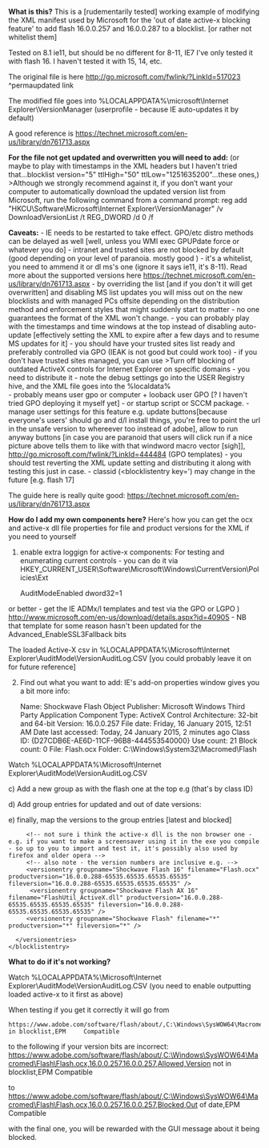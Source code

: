 <b>What is this?</b>
This is a [rudementarily tested] working example of modifying the XML manifest used by Microsoft for the 'out of date active-x blocking feature' to add flash 16.0.0.257 and 16.0.0.287 to a blocklist. [or rather not whitelist them]

Tested on 8.1 ie11, but should be no different for 8-11, IE7
I've only tested it with flash 16. I haven't tested it with 15, 14, etc. 

The original file is here http://go.microsoft.com/fwlink/?LinkId=517023 
^permaupdated link

The modified file goes into %LOCALAPPDATA%\microsoft\Internet Explorer\VersionManager
(userprofile - because IE auto-updates it by default)

A good reference is https://technet.microsoft.com/en-us/library/dn761713.aspx 


<b>For the file not get updated and overwritten you will need to add:</b> (or maybe to play with timestamps in the XML headers but I haven't tried that...blocklist version="5" ttlHigh="50" ttlLow="1251635200"...these ones,)
	>Although we strongly recommend against it, if you don’t want your computer to automatically download the updated 		version list from Microsoft, run the following command from a command prompt:
		reg add "HKCU\Software\Microsoft\Internet Explorer\VersionManager" /v DownloadVersionList /t REG_DWORD /d 0 /f


<b>Caveats:</b>
	- IE needs to be restarted to take effect. GPO/etc distro methods can be delayed as well [well, unless you WMI exec 		GPUPdate force or whatever you do]
	- intranet and trusted sites are not blocked by default (good depending on your level of paranoia. mostly good )
	- it's a whitelist, you need to ammend it or dl ms's one (ignore it says ie11, it's 8-11). 
		Read more about the supported versions here https://technet.microsoft.com/en-us/library/dn761713.aspx 
	- by overriding the list [and if you don't it will get overwritten] and disabling MS list updates you will miss out on 	the new blocklists and with managed PCs offsite depending on the distribution method and enforcement styles that 			might suddenly start to matter
	- no one guarantees the format of the XML won't change. 
	- you can probably play with the timestamps and time windows at the top instead of disabling auto-update [effectively 	setting the XML to expire after a few days and to resume MS updates for it] 
	- you should have your trusted sites list ready and preferably controlled via GPO (IEAK is not good but could work 		too)
		- if you don't have trusted sites managed, you can use >Turn off blocking of outdated ActiveX controls for 			Internet Explorer on specific domains
	- you need to distribute it - note the debug settings go into the USER Registry hive, and the XML file goes into the %localdata%\
		- probably means user gpo or computer + looback user GPO [? I haven't tried GPO deploying it myself yet]
	- or startup script or SCCM package.
	- manage user settings for this feature
		e.g. update buttons[because everyone's users' should go and d/l install things, 
		you're free to point the url in the unsafe version to whereever too instead of adobe], 
		allow to run anyway buttons [in case you are paranoid that users will click run if a nice picture above tells 		them to like with that windword macro vector [sigh]],  http://go.microsoft.com/fwlink/?LinkId=444484 (GPO templates)
	- you should test reverting the XML update setting and distributing it along with testing this just in case. 
	- classid (<blocklistentry key=') may change in the future [e.g. flash 17]




The guide here is really quite good: 
https://technet.microsoft.com/en-us/library/dn761713.aspx


<b>How do I add my own components here?</b>
Here's how you can get the ocx and active-x dll file properties for file and product versions for the XML if you need to yourself

1) enable extra loggign for active-x components:
For testing and enumerating current controls - you can do it via 
	HKEY_CURRENT_USER\Software\Microsoft\Windows\CurrentVersion\Policies\Ext

	AuditModeEnabled 
	dword32=1

or better - get the IE ADMx/l templates and test via the GPO or LGPO )
	http://www.microsoft.com/en-us/download/details.aspx?id=40905  - NB that template for some reason hasn't been updated 	for the Advanced_EnableSSL3Fallback bits 


The loaded Active-X csv in %LOCALAPPDATA%\Microsoft\Internet Explorer\AuditMode\VersionAuditLog.CSV
[you could probably leave it on for future reference]

2) Find out what you want to add:
IE's add-on properties window gives you a bit more info:

	Name:                   Shockwave Flash Object
	Publisher:              Microsoft Windows Third Party Application Component
	Type:                   ActiveX Control
	Architecture:           32-bit and 64-bit
	Version:                16.0.0.257
	File date:              ‎Friday, ‎16 ‎January ‎2015, ‏‎12:51 AM
	Date last accessed:     ‎Today, ‎24 ‎January ‎2015, ‏‎2 minutes ago
	Class ID:               {D27CDB6E-AE6D-11CF-96B8-444553540000}
	Use count:              21
	Block count:            0
	File:                   Flash.ocx
	Folder:                 C:\Windows\System32\Macromed\Flash

Watch  %LOCALAPPDATA%\Microsoft\Internet Explorer\AuditMode\VersionAuditLog.CSV

c) Add a new group as with the flash one at the top 
e.g     <blocklistentry key="{d27cdb6e-ae6d-11cf-96b8-444553540000}" entrytype="2" /> (that's by class ID)

d) Add group entries for updated and out of date versions:

  <groupentries>
  	<!-- flash below -->
	<groupentry groupname="Shockwave Flash AX 16" fwdlink="http://" latestgroup="1" /><!-- latest flash 16 group -->
	<groupentry groupname="Shockwave Flash 16" fwdlink="http://" latestgroup="1" /><!-- latest flash 16 ax pluging group (pretty sure that DLL is never used by IE but anyway -->
    <groupentry groupname="Shockwave Flash" fwdlink="https://get.adobe.com/flashplayer/" /><!-- blanket out of date flash rule - these  get blocekd -->
	<!-- flash above -->
	
e) finally, map the versions to the group entries [latest and blocked]

<blocklistfullentries>
    <!-- flash below -->
	<!-- check the ocx and active x dll file properties for file and product versions -->
	<!-- check loaded add-ons registry (for the filenames) for the classids -->
	<!-- check https://technet.microsoft.com/en-us/library/dn761713.aspx for the GPO and registry flags and settings disable overriding the click to play for out of date prompts, as well at disabling XML auto-update from the MS site -->
	<!-- as for how the blocklist works, it's actually an alowlist, groupname="Shockwave Flash 16" and AX 16 are marked as latest above and specify the yet unreleased safe versions, while groupname="Shockwave Flash" blank catches all the unsafe ones -->
	<blocklistentry key="{d27cdb6e-ae6d-11cf-96b8-444553540000}" entrytype="2">
      <versionentries numberofelements="3">

		 <!-- not sure i think the active-x dll is the non browser one - e.g. if you want to make a screensaver using it in the exe you compile - so up to you to import and test it, it's possibly also used by firefox and older opera -->
		 <!-- also note - the version numbers are inclusive e.g. -->
		 <versionentry groupname="Shockwave Flash 16" filename="Flash.ocx" productversion="16.0.0.288-65535.65535.65535.65535" fileversion="16.0.0.288-65535.65535.65535.65535" />
		  <versionentry groupname="Shockwave Flash AX 16" filename="FlashUtil_ActiveX.dll" productversion="16.0.0.288-65535.65535.65535.65535" fileversion="16.0.0.288-65535.65535.65535.65535" />
		 <versionentry groupname="Shockwave Flash" filename="*" productversion="*" fileversion="*" />
		
      </versionentries>
    </blocklistentry>

<b>What to do if it's not working?</b>

Watch  %LOCALAPPDATA%\Microsoft\Internet Explorer\AuditMode\VersionAuditLog.CSV
(you need to enable outputting loaded active-x to it first as above)

When testing if you get it correctly it will go from

	https://www.adobe.com/software/flash/about/,C:\Windows\SysWOW64\Macromed\Flash\Flash.ocx,16.0.0.257,16.0.0.257,Allowed,Not in blocklist,EPM 	Compatible

to the following if your version bits are incorrect:
	https://www.adobe.com/software/flash/about/,C:\Windows\SysWOW64\Macromed\Flash\Flash.ocx,16.0.0.257,16.0.0.257,Allowed,Version not in blocklist,EPM 	Compatible

to 
	https://www.adobe.com/software/flash/about/,C:\Windows\SysWOW64\Macromed\Flash\Flash.ocx,16.0.0.257,16.0.0.257,Blocked,Out of date,EPM Compatible

	
with the final one, you will be rewarded with the GUI message about it being blocked. 
	

